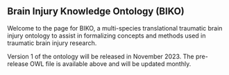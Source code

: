 ## Brain Injury Knowledge Ontology (BIKO)
Welcome to the page for BIKO, a multi-species translational traumatic brain injury ontology to assist in formalizing concepts and methods used in traumatic brain injury research. 

Version 1 of the ontology will be released in November 2023. The pre-release OWL file is available above and will be updated monthly.
